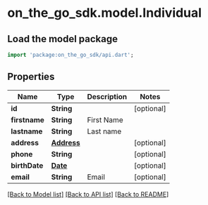 # on_the_go_sdk.model.Individual

## Load the model package
```dart
import 'package:on_the_go_sdk/api.dart';
```

## Properties
Name | Type | Description | Notes
------------ | ------------- | ------------- | -------------
**id** | **String** |  | [optional] 
**firstname** | **String** | First Name | 
**lastname** | **String** | Last name | 
**address** | [**Address**](Address.md) |  | [optional] 
**phone** | **String** |  | [optional] 
**birthDate** | [**Date**](Date.md) |  | [optional] 
**email** | **String** | Email | [optional] 

[[Back to Model list]](../README.md#documentation-for-models) [[Back to API list]](../README.md#documentation-for-api-endpoints) [[Back to README]](../README.md)


